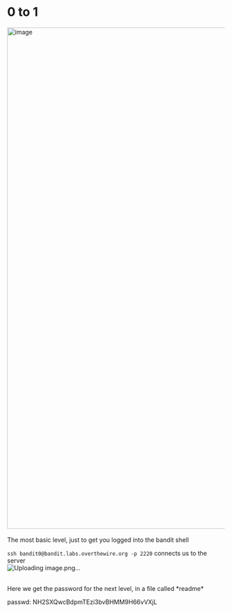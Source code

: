 # 0 to 1 
<img width="1162" alt="image" src="https://github.com/Chalhotra/git-exercises-writeups/assets/135652026/5cde81f6-62cf-4163-beb1-f59e415ff83e"><br> <br>
The most basic level, just to get you logged into the bandit shell

```ssh bandit0@bandit.labs.overthewire.org -p 2220``` connects us to the server
<br>
![Uploading image.png…]()

<br>
Here we get the password for the next level, in a file called *readme* <br>

passwd: NH2SXQwcBdpmTEzi3bvBHMM9H66vVXjL
